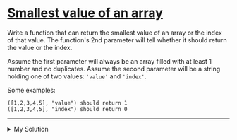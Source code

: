 # [Smallest value of an array](https://www.codewars.com/kata/544a54fd18b8e06d240005c0)

Write a function that can return the smallest value of an array or the index of that value. The function's 2nd parameter
will tell whether it should return the value or the index.

Assume the first parameter will always be an array filled with at least 1 number and no duplicates. Assume the second
parameter will be a string holding one of two values: `'value'` and `'index'`.

Some examples:

    ([1,2,3,4,5], "value") should return 1
    ([1,2,3,4,5], "index") should return 0

---

<details><summary>My Solution</summary>

```js
function min(arr, toReturn) {
  if (toReturn === 'value') return Math.min(...arr)
  if (toReturn === 'index') return arr.indexOf(Math.min(...arr))
}
```

</details>
